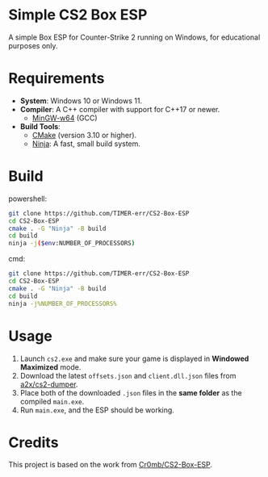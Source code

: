 # Simple CS2 Box ESP

A simple Box ESP for Counter-Strike 2 running on Windows, for educational purposes only.

# Requirements

*   **System**: Windows 10 or Windows 11.
*   **Compiler**: A C++ compiler with support for C++17 or newer.
    *   [MinGW-w64](https://www.mingw-w64.org/) (GCC)
*   **Build Tools**:
    *   [CMake](https://cmake.org/download/) (version 3.10 or higher).
    *   [Ninja](https://github.com/ninja-build/ninja/releases): A fast, small build system.

# Build

powershell:

```bash
git clone https://github.com/TIMER-err/CS2-Box-ESP
cd CS2-Box-ESP
cmake . -G "Ninja" -B build
cd build
ninja -j($env:NUMBER_OF_PROCESSORS)
```

cmd:

```bash
git clone https://github.com/TIMER-err/CS2-Box-ESP
cd CS2-Box-ESP
cmake . -G "Ninja" -B build
cd build
ninja -j%NUMBER_OF_PROCESSORS%
```

# Usage
1.  Launch `cs2.exe` and make sure your game is displayed in **Windowed Maximized** mode.
2.  Download the latest `offsets.json` and `client.dll.json` files from [a2x/cs2-dumper](https://github.com/a2x/cs2-dumper/tree/main/output).
3.  Place both of the downloaded `.json` files in the **same folder** as the compiled `main.exe`.
4.  Run `main.exe`, and the ESP should be working.

# Credits
This project is based on the work from [Cr0mb/CS2-Box-ESP](https://github.com/Cr0mb/CS2-Box-ESP/).
